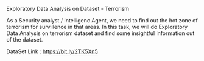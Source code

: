 Exploratory Data Analysis on Dataset - Terrorism

As a Security analyst / Intelligenc Agent, we need to find out the hot zone of terrorism for survillence in that areas. In this task, we will do Exploratory Data Analysis on terrorism dataset and find some insightful information out of the dataset.

DataSet Link : https://bit.ly/2TK5Xn5
